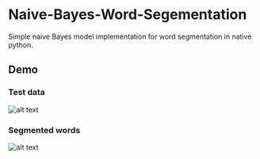 # Naive-Bayes-Word-Segementation

Simple naive Bayes model implementation for word segmentation in native python.

## Demo
### Test data
![alt text](https://github.com/CodyNing/Naive-Bayes-Word-Segementation/raw/main/result/test.png)

### Segmented words
![alt text](https://github.com/CodyNing/Naive-Bayes-Word-Segementation/raw/main/result/segmented.png)
